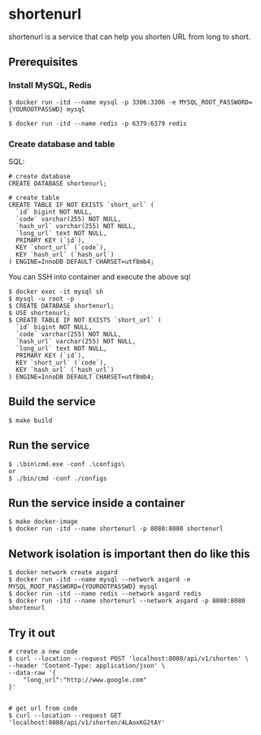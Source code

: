 # shortenurl

shortenurl is a service that can help you shorten URL from long to short.

## Prerequisites

### Install MySQL, Redis

```
$ docker run -itd --name mysql -p 3306:3306 -e MYSQL_ROOT_PASSWORD={YOUROOTPASSWD} mysql

$ docker run -itd --name redis -p 6379:6379 redis
```

### Create database and table

SQL:
```
# create database
CREATE DATABASE shortenurl;

# create table
CREATE TABLE IF NOT EXISTS `short_url` (
  `id` bigint NOT NULL,
  `code` varchar(255) NOT NULL,
  `hash_url` varchar(255) NOT NULL,
  `long_url` text NOT NULL,
  PRIMARY KEY (`id`),
  KEY `short_url` (`code`),
  KEY `hash_url` (`hash_url`)
) ENGINE=InnoDB DEFAULT CHARSET=utf8mb4;
```

You can SSH into container and execute the above sql

```
$ docker exec -it mysql sh
$ mysql -u root -p
$ CREATE DATABASE shortenurl;
$ USE shortenurl;
$ CREATE TABLE IF NOT EXISTS `short_url` (
  `id` bigint NOT NULL,
  `code` varchar(255) NOT NULL,
  `hash_url` varchar(255) NOT NULL,
  `long_url` text NOT NULL,
  PRIMARY KEY (`id`),
  KEY `short_url` (`code`),
  KEY `hash_url` (`hash_url`)
) ENGINE=InnoDB DEFAULT CHARSET=utf8mb4;
```

## Build the service

```
$ make build
```

## Run the service

```
$ .\bin\cmd.exe -conf .\configs\
or 
$ ./bin/cmd -conf ./configs
```

## Run the service inside a container

```
$ make docker-image
$ docker run -itd --name shortenurl -p 8080:8080 shortenurl
```

## Network isolation is important then do like this

```
$ docker network create asgard
$ docker run -itd --name mysql --network asgard -e MYSQL_ROOT_PASSWORD={YOUROOTPASSWD} mysql
$ docker run -itd --name redis --network asgard redis
$ docker run -itd --name shortenurl --network asgard -p 8080:8080 shortenurl
```

## Try it out

```
# create a new code
$ curl --location --request POST 'localhost:8080/api/v1/shorten' \
--header 'Content-Type: application/json' \
--data-raw '{
    "long_url":"http://www.google.com"
}'


# get url from code
$ curl --location --request GET 'localhost:8080/api/v1/shorten/4LAoxKG2tAY'
```